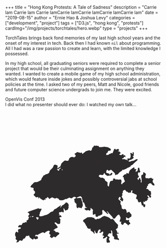 +++
title = "Hong Kong Protests: A Tale of Sadness"
description = "Carrie lam Carrie lam Carrie lamCarrie lamCarrie lamCarrie lamCarrie lam"
date = "2019-08-15"
author = "Ernie Hao & Joshua Levy"
categories = ["development", "project"]
tags = ["D3.js", "hong kong", "protests"]
cardImg="/img/projects/torchtales/hero.webp"
type = "projects"
+++

TorchTales brings back fond memories of my last high school years and the onset of my interest in tech. Back then I had known ```nil``` about programming. All I had was a raw passion to create and learn, with the limited knowledge I possessed.

In my high school, all graduating seniors were required to complete a senior project that would be their culminating assignment on anything they wanted. I wanted to create a mobile game of my high school administration, which would feature inside jokes and possibly controversial jabs at school policies at the time. I asked two of my peers, Matt and Nicole, good friends and future computer science undergrads to join me. They were excited.

<div id='graphic'>
  <div id='sections'>
    <section class="step">
      <div class="title">OpenVis Conf 2013</div>
        I did what no presenter should ever do: I watched my own talk...
    </section>
    <section class="step">
      <!-- another section -->
    </section>
  </div>
  <div id='vis'>
  </div>
</div>
<!-- Created for MapSVG plugin: http://mapsvg.com -->
<svg width="210mm" height="297mm" viewBox="0 0 210 297" id="hk-map">
  <g>
    <path
    d="m 136.38494,181.93124 c -0.3453,-0.38786 -0.45758,-1.07822 -0.45116,-2.77413 0.007,-1.86865 0.10761,-2.36674 0.58332,-2.88999 0.48457,-0.53299 0.52412,-0.74337 0.25202,-1.34055 -0.42846,-0.94038 -1.0107,-0.89425 -1.74595,0.13832 -0.37192,0.5223 -0.85259,0.84666 -1.25466,0.84666 -0.35848,0 -0.81497,0.19663 -1.01442,0.43696 -0.54587,0.65772 -1.52238,0.4001 -1.63978,-0.43261 -0.0727,-0.51585 0.1443,-0.90421 0.82104,-1.46917 0.77719,-0.64883 0.86378,-0.83557 0.55819,-1.20379 -0.19894,-0.23971 -0.56841,-0.43987 -0.82104,-0.44481 -0.58138,-0.0114 -1.44711,-0.65775 -1.44711,-1.08047 0,-0.17691 0.25642,-0.32166 0.56982,-0.32166 0.46767,0 0.53791,-0.12715 0.39182,-0.70923 -0.10053,-0.40052 -0.0306,-0.88684 0.16069,-1.11732 0.41487,-0.49988 0.13166,-2.01617 -0.4158,-2.22625 -0.21333,-0.0819 -0.80882,0.15828 -1.32331,0.53366 -1.99532,1.4558 -3.08436,1.51256 -3.28381,0.17115 -0.0723,-0.48647 0.0886,-0.64506 0.79863,-0.78707 0.73487,-0.14697 0.86148,-0.28115 0.72944,-0.77306 -0.0879,-0.32737 -0.16151,-0.88097 -0.16363,-1.23022 -0.003,-0.53346 -0.15754,-0.635 -0.96503,-0.635 -0.83163,0 -1.07888,0.1777 -1.83445,1.31839 -0.48029,0.72511 -0.87326,1.62246 -0.87326,1.99411 0,0.94754 -0.49612,1.76776 -1.06826,1.7661 -0.9193,-0.003 -1.99042,-1.20866 -2.23515,-2.5166 -0.12844,-0.68641 -0.37285,-1.29445 -0.54313,-1.35122 -0.43549,-0.14516 -0.68966,2.10402 -0.32757,2.89873 0.32404,0.71117 0.13823,1.53494 -0.34621,1.53494 -0.16759,0 -0.46266,-0.37567 -0.65572,-0.83483 -0.33323,-0.79251 -2.01437,-2.22906 -3.07735,-2.62961 -0.27075,-0.10202 -0.74269,-0.59727 -1.04875,-1.10056 -0.4914,-0.80805 -0.50809,-0.96853 -0.14273,-1.37225 0.66837,-0.73854 0.50907,-0.83609 -1.36532,-0.83609 -1.64193,0 -1.84862,-0.0717 -2.68111,-0.93065 -0.49612,-0.51187 -0.90203,-1.19482 -0.90203,-1.51767 0,-0.32285 -0.19784,-0.7512 -0.43964,-0.95188 -0.2418,-0.20067 -0.62743,-0.75597 -0.85696,-1.234 -1.18052,-2.45861 -1.7596,-3.33651 -2.72507,-4.13126 -0.82984,-0.68311 -1.05833,-1.07056 -1.05833,-1.79468 0,-1.02391 0.48145,-1.572 1.97556,-2.249 0.54327,-0.24617 1.62277,-0.91727 2.39888,-1.49133 1.40155,-1.03667 1.43207,-1.04429 4.50252,-1.12443 2.33986,-0.0611 3.1975,0.0151 3.52778,0.31349 0.24,0.2168 0.94437,0.4353 1.56526,0.48557 0.96061,0.0778 1.13388,0.19067 1.16239,0.7574 0.0392,0.77963 0.41259,1.05695 1.76438,1.31055 0.82364,0.15451 1.06898,0.0777 1.47619,-0.46214 0.44794,-0.59385 0.54924,-0.61488 1.22341,-0.25408 0.5647,0.30221 0.81219,0.31622 1.068,0.0604 0.18313,-0.18313 0.53771,-0.33296 0.78795,-0.33296 0.6994,0 2.61889,-1.00452 3.24554,-1.69847 0.98977,-1.09605 4.39351,-2.33679 4.76437,-1.73672 0.0907,0.14672 0.64252,0.35525 1.22632,0.46341 1.76489,0.32698 5.03709,2.02843 5.8166,3.02445 0.6983,0.89226 0.74688,0.90785 1.72585,0.55385 0.9583,-0.34652 1.0625,-0.32056 2.14065,0.53335 0.62332,0.49368 1.30203,1.29642 1.50823,1.78386 0.20621,0.48745 1.39103,1.90227 2.63294,3.14404 l 2.25802,2.25778 -0.17763,2.07509 c -0.18643,2.17774 -0.14508,2.10994 -2.15153,3.52823 l -0.74033,0.52332 0.58599,0.62376 c 0.32229,0.34307 0.58599,0.82227 0.58599,1.0649 0,0.24263 0.18904,0.59803 0.42009,0.78979 0.24292,0.2016 0.3917,0.72202 0.35278,1.234 -0.0641,0.84322 -0.0167,0.88674 0.99661,0.91447 1.99617,0.0546 1.73574,0.84862 -0.36997,1.12795 -0.76973,0.10211 -1.39951,0.30144 -1.39951,0.44295 0,0.14151 0.27762,0.63279 0.61694,1.09174 0.42139,0.56996 0.65602,1.3748 0.74024,2.53926 0.11114,1.53648 0.2035,1.74628 0.93529,2.12471 0.65403,0.33821 0.81197,0.60738 0.81197,1.38376 0,1.12966 -0.50052,1.57016 -1.00312,0.88281 -0.26821,-0.3668 -0.88295,-0.50656 -2.55823,-0.5816 -1.84242,-0.0825 -2.28566,-0.19816 -2.6944,-0.70293 -0.33382,-0.41226 -0.41924,-0.79333 -0.26889,-1.19974 0.33672,-0.91026 0.0295,-1.93243 -0.65962,-2.19442 -0.79612,-0.30268 -1.63725,-1.58365 -1.44774,-2.2048 0.0807,-0.26456 0.0197,-1.24302 -0.13547,-2.17436 -0.15522,-0.93133 -0.28088,-1.96197 -0.27924,-2.2903 0.004,-0.77462 -0.95398,-1.64122 -1.55789,-1.40948 -0.36089,0.13849 -0.3928,0.26644 -0.14187,0.5688 0.17807,0.21456 0.40025,1.03587 0.49373,1.82515 0.14311,1.20838 0.0911,1.46529 -0.32937,1.62664 -0.27463,0.10538 -0.74869,0.0359 -1.05346,-0.15446 -0.44935,-0.28063 -0.73582,-0.25986 -1.51484,0.10981 -0.52838,0.25073 -0.9607,0.58206 -0.9607,0.73629 0,0.15422 -0.2711,0.6471 -0.60245,1.09528 -0.7611,1.02943 -0.56731,1.52597 0.88468,2.26672 1.44756,0.73849 1.61863,1.17365 0.87301,2.22077 -0.7618,1.06985 -0.744,1.29277 0.24675,3.08996 1.01435,1.83999 0.8298,2.87371 -0.51306,2.87371 -0.4501,0 -1.18641,0.0736 -1.63625,0.16358 -0.58622,0.11724 -0.94808,0.0173 -1.27757,-0.35278 z M 15.078729,181.70569 c 0,-0.22811 0.268131,-0.89213 0.595848,-1.4756 0.556133,-0.99015 0.563501,-1.08007 0.110537,-1.34914 -1.854467,-1.10159 -2.196119,-1.86865 -1.506479,-3.38224 0.279387,-0.61319 0.242525,-0.81663 -0.245296,-1.35384 -0.618961,-0.68162 -1.132636,-4.00154 -0.663956,-4.2912 0.140145,-0.0866 0.339957,-0.54516 0.444027,-1.01899 0.114959,-0.5234 0.457843,-0.9839 0.873686,-1.17337 0.589858,-0.26875 0.794727,-0.20623 1.482166,0.45238 0.670472,0.64236 0.85043,0.70071 1.128312,0.36588 0.250806,-0.3022 0.252855,-0.76093 0.0085,-1.90038 -0.317412,-1.48004 -0.310256,-1.51151 0.489161,-2.1512 0.446207,-0.35705 1.105384,-0.64982 1.464838,-0.65059 1.67061,-0.004 2.320585,-1.30481 1.063275,-2.12863 -0.572367,-0.37503 -0.776775,-0.38775 -1.270976,-0.0791 -0.437292,0.2731 -0.715819,0.28823 -1.081828,0.0588 -0.861846,-0.54026 -0.736831,-1.37261 0.349406,-2.32633 1.019075,-0.89476 1.912216,-1.10101 2.675993,-0.61795 0.558837,0.35345 1.032339,-0.0799 1.849791,-1.69311 0.639127,-1.26126 0.72952,-1.32442 2.133357,-1.49069 0.806273,-0.0955 1.680783,-0.36804 1.943357,-0.60566 0.603733,-0.54637 0.831248,-0.5422 1.459981,0.0268 0.483224,0.43731 0.498989,0.39104 0.335917,-0.98585 -0.170404,-1.4388 -0.167109,-1.44636 0.807668,-1.85365 1.268621,-0.53007 1.591662,-0.94669 1.754975,-2.2634 0.07372,-0.59437 0.268374,-1.21502 0.432562,-1.3792 0.505168,-0.50517 0.332732,-1.01297 -0.407031,-1.19864 -0.938482,-0.23554 -0.891431,-0.54729 0.277954,-1.84166 0.898762,-0.99482 0.954805,-1.15584 0.650392,-1.86865 -0.51551,-1.20712 -0.801805,-1.48559 -1.527346,-1.48559 -0.369049,0 -0.670999,-0.10731 -0.670999,-0.23848 0,-0.40044 1.004623,-1.17547 1.866112,-1.43963 0.44825,-0.13746 2.465999,-0.84167 4.483888,-1.56492 8.485229,-3.04127 8.346584,-3.00749 9.194752,-2.23991 0.397753,0.35996 0.689969,0.3886 1.547961,0.15169 0.581708,-0.16062 1.164819,-0.2258 1.295801,-0.14484 0.511533,0.31614 0.18919,1.50069 -0.899626,3.30597 -0.833758,1.38239 -1.120247,2.14676 -1.072171,2.86062 0.04155,0.61693 -0.120599,1.17991 -0.442171,1.53525 -0.436223,0.48202 -0.461609,0.70098 -0.180148,1.55381 0.266592,0.80779 0.46892,0.99279 1.086058,0.99305 0.417139,1.7e-4 0.948933,0.0122 1.181767,0.0268 0.632683,0.0396 3.649113,-0.76413 4.036898,-1.07567 0.185651,-0.14914 1.024492,-0.416 1.864092,-0.593 2.292141,-0.48324 3.727723,-1.21729 5.474682,-2.79935 0.990752,-0.89723 2.029799,-1.55196 2.791765,-1.75917 0.66752,-0.18152 1.356904,-0.3691 1.531964,-0.41683 0.175062,-0.0477 0.717505,-0.70288 1.20543,-1.45588 0.703428,-1.08557 1.166538,-1.46831 2.236375,-1.84829 0.74208,-0.26356 1.903521,-0.99091 2.580975,-1.61634 0.677455,-0.62542 1.381422,-1.13713 1.564369,-1.13713 0.182948,0 0.5625,-0.254 0.84345,-0.56444 0.280949,-0.31045 0.745131,-0.56445 1.031519,-0.56445 0.329788,0 0.520703,-0.2037 0.520703,-0.55559 0,-0.3779 0.135385,-0.50363 0.423333,-0.39314 0.546625,0.20977 0.546625,1.34174 0,1.7954 -0.470594,0.39056 -0.572279,1.12889 -0.155473,1.12889 0.147323,0 0.618431,-0.47625 1.046909,-1.05834 0.911389,-1.23811 2.077139,-2.30376 2.535939,-2.31818 0.177614,-0.006 0.73761,-0.39752 1.244442,-0.87097 0.506829,-0.47345 1.15526,-0.98592 1.440956,-1.13882 0.285696,-0.15291 0.51945,-0.52754 0.51945,-0.83252 0,-0.44135 0.193816,-0.55452 0.949717,-0.55452 1.257086,0 2.36224,0.90781 3.045412,2.50159 0.457525,1.06735 0.492938,1.39689 0.207445,1.93033 -0.256069,0.47847 -0.264911,0.81742 -0.03451,1.3231 0.23872,0.52393 0.219058,0.79954 -0.08574,1.20185 -0.217517,0.28711 -0.399525,0.88267 -0.404464,1.32345 -0.01022,0.91197 -0.958742,1.8559 -1.879419,1.8703 -0.330242,0.005 -0.758543,0.19988 -0.951778,0.43272 -0.193234,0.23283 -0.511677,0.42333 -0.707652,0.42333 -0.394456,0 -1.326493,-1.25144 -1.556543,-2.08996 -0.166015,-0.6051 -1.000453,-1.23057 -1.275187,-0.95584 -0.09888,0.0989 -0.02974,0.85639 0.153641,1.68335 0.428216,1.93099 0.285237,3.33556 -0.379992,3.73288 -0.424646,0.25362 -0.59942,0.19406 -0.951645,-0.32432 -0.509885,-0.7504 -0.982605,-0.79654 -1.913303,-0.18672 -0.454872,0.29804 -0.966078,0.38636 -1.525372,0.26352 -0.745196,-0.16368 -0.895728,-0.0793 -1.318807,0.73879 -0.462599,0.89457 -0.458702,0.93611 0.124189,1.32314 0.75484,0.50119 0.769335,1.06785 0.03734,1.45961 -1.352719,0.72395 -0.201597,1.06441 1.44441,0.4272 0.323278,-0.12515 0.632353,0.12105 1.058334,0.84303 0.921461,1.56176 0.815715,1.93724 -0.496028,1.76129 -0.926494,-0.12426 -1.140652,-0.053 -1.372899,0.45673 -0.327177,0.71812 -0.01301,1.72691 0.612567,1.96697 0.519257,0.19925 0.602781,1.62849 0.145144,2.48359 -0.218076,0.40748 -0.211608,0.67262 0.02331,0.95568 0.194638,0.23453 0.239124,0.65205 0.110846,1.0403 -0.117853,0.3567 -0.234453,0.8753 -0.259114,1.15245 -0.07638,0.8585 -0.674593,1.18942 -2.150102,1.18942 -1.066125,0 -1.516828,-0.13276 -1.809504,-0.53302 -0.214365,-0.29316 -0.633152,-0.67416 -0.930636,-0.84666 -0.297485,-0.17251 -0.801537,-0.47215 -1.120118,-0.66587 -0.478344,-0.29087 -0.656389,-0.27506 -1.022169,0.0907 -0.624121,0.62411 -0.58707,0.72606 0.770475,2.12 1.244242,1.2776 3.019927,3.75394 3.019927,4.21153 0,0.3411 -2.323894,1.69108 -2.911065,1.69108 -0.254424,0 -0.671602,0.31899 -0.927058,0.70887 -0.255459,0.38988 -0.766386,0.78465 -1.135397,0.87726 -0.825286,0.20714 -0.891647,0.95387 -0.08477,0.95387 0.587253,0 1.821431,1.09023 2.4072,2.12643 0.282505,0.49974 0.382377,0.51481 1.048713,0.15819 0.630699,-0.33754 0.804375,-0.33737 1.209285,10e-4 0.260051,0.21743 0.93113,0.52971 1.491288,0.69396 0.877598,0.25734 1.010654,0.40714 0.961954,1.08306 -0.07166,0.99467 -0.548727,1.56815 -1.707371,2.05247 -0.504472,0.21087 -0.917222,0.57492 -0.917222,0.809 0,0.23408 -0.315719,0.56945 -0.701599,0.74527 -0.385877,0.17582 -0.896806,0.61759 -1.135394,0.98173 -0.533138,0.81366 -1.265022,0.848 -1.914223,0.0898 -0.422179,-0.49307 -0.572319,-0.52237 -1.084891,-0.21167 -0.327194,0.19833 -0.838296,0.50174 -1.13578,0.67424 -0.297485,0.17251 -0.726593,0.55351 -0.953573,0.84667 -0.402186,0.51945 -0.425794,0.51763 -0.927103,-0.0717 -0.282925,-0.33259 -0.745478,-0.65009 -1.027895,-0.70556 -0.956731,-0.1879 -1.161006,-0.94834 -0.559235,-2.08182 l 0.549693,-1.03539 -1.071135,-0.93168 c -0.92195,-0.80192 -1.04442,-1.0439 -0.879317,-1.73738 0.1055,-0.44313 0.380664,-1.02321 0.611474,-1.28907 0.48775,-0.56181 0.283684,-1.35106 -0.349326,-1.35106 -0.239813,0 -0.66524,-0.14315 -0.945397,-0.31811 -0.410359,-0.25628 -0.737678,-0.17399 -1.683896,0.42333 -0.645987,0.40779 -1.364615,0.74144 -1.596957,0.74144 -0.232339,0 -0.617643,0.29793 -0.856231,0.66206 -0.238588,0.36413 -0.752089,0.80708 -1.141109,0.98433 -0.598955,0.2729 -0.780898,0.23633 -1.187653,-0.23872 -0.264186,-0.30851 -0.683492,-0.56096 -0.931788,-0.56096 -0.763561,0 -3.195583,0.90611 -3.90617,1.45533 -0.370183,0.28613 -0.905465,0.52023 -1.189513,0.52023 -0.284051,0 -0.649998,0.24952 -0.813212,0.55449 -0.390441,0.72955 -2.430154,1.3669 -2.893052,0.904 -0.52992,-0.52992 -1.057207,-0.3826 -1.345607,0.37595 -0.147538,0.38806 -0.398397,0.70556 -0.55746,0.70556 -0.450663,0 -0.339688,0.7669 0.137471,0.95001 0.234673,0.0901 0.72828,0.0263 1.096904,-0.14165 1.112653,-0.50695 2.279498,0.22614 2.314237,1.45398 0.0153,0.54077 0.0788,1.17371 0.141111,1.40655 0.07914,0.2957 -0.141961,0.44901 -0.733374,0.5085 -0.465667,0.0468 -1.271843,0.28094 -1.791505,0.52023 -0.911566,0.41975 -0.971736,0.4093 -1.708775,-0.29683 -0.972612,-0.93182 -1.189807,-0.91759 -1.778261,0.11655 -0.264419,0.46468 -0.594558,0.84488 -0.733642,0.84488 -0.317207,0 -2.180095,-1.27248 -3.564419,-2.43474 -0.808706,-0.67898 -1.087128,-1.15088 -1.207203,-2.04611 -0.168687,-1.25765 -0.458048,-1.40509 -1.426446,-0.72679 -0.425123,0.29776 -0.92891,0.37952 -1.582755,0.25686 -0.857987,-0.16096 -1.044382,-0.0735 -1.767509,0.82937 -0.444606,0.55512 -0.87589,1.36028 -0.958408,1.78925 -0.123473,0.64187 -0.28052,0.76639 -0.887118,0.70342 -0.76308,-0.0792 -1.942984,1.01965 -2.568169,2.39178 -0.38445,0.84378 -1.248984,1.09432 -1.861943,0.5396 -0.386003,-0.34932 -0.691281,-0.3839 -1.461442,-0.16553 -1.35037,0.38288 -1.607445,0.59242 -1.721176,1.40289 -0.08283,0.59024 -0.25814,0.71017 -1.072674,0.73378 -0.535517,0.0155 -1.02235,0.17427 -1.081852,0.35278 -0.157502,0.4725 -0.907815,0.39795 -0.907815,-0.0902 z m 29.105307,-31.12358 c 0.168597,-0.42686 0.419874,-0.99664 0.558394,-1.26617 0.355716,-0.69216 0.322405,-0.77994 -0.295933,-0.77994 -0.301283,0 -0.626279,-0.127 -0.722212,-0.28223 -0.09593,-0.15522 -0.611429,-0.28222 -1.145546,-0.28222 -0.854447,0 -0.971121,0.087 -0.971121,0.72439 0,0.83412 1.286849,2.66228 1.873993,2.66228 0.217737,0 0.533829,-0.34925 0.702425,-0.77611 z m -9.908535,-3.04071 c 0.196347,-0.23659 0.286275,-0.50088 0.199839,-0.58731 -0.251817,-0.25182 -1.367194,0.45383 -1.184526,0.7494 0.23867,0.38617 0.575711,0.33069 0.984687,-0.16209 z m 3.216813,-0.0234 c 0.245529,-0.0942 0.446415,-0.34822 0.446415,-0.56445 0,-0.4612 -1.840573,-0.55765 -2.116666,-0.11092 -0.417936,0.67624 0.597742,1.08692 1.670251,0.67536 z m 126.946646,11.12976 c -0.1908,-0.1908 -0.3469,-0.51849 -0.3469,-0.7282 0,-0.2097 -0.43992,-0.5651 -0.9776,-0.78975 -0.53768,-0.22466 -1.11285,-0.66118 -1.27815,-0.97005 -0.48561,-0.90737 -1.57948,-1.01965 -2.39524,-0.24585 -0.38582,0.36596 -0.70368,0.88044 -0.70636,1.14328 -0.003,0.26283 -0.27354,0.66606 -0.60192,0.89607 -0.9974,0.69861 -1.94364,0.0534 -2.96185,-2.01947 -0.0981,-0.19981 0.0275,-0.59081 0.27911,-0.86889 0.72963,-0.80623 0.56452,-1.14858 -0.47275,-0.98026 -1.36062,0.2208 -1.87779,-0.47182 -1.26173,-1.68977 0.42073,-0.83175 0.55716,-1.30467 0.97155,-3.3676 0.0909,-0.45246 -2.8e-4,-0.96768 -0.21795,-1.22979 -0.2059,-0.2481 -0.57729,-1.04068 -0.82531,-1.7613 -0.39266,-1.14089 -0.56402,-1.3214 -1.32598,-1.39676 -0.89513,-0.0885 -0.98504,-0.0189 -3.53638,2.7393 -0.42686,0.46146 -0.77611,0.95199 -0.77611,1.09005 0,0.13806 -0.29394,0.52716 -0.65319,0.86467 -1.06894,1.00421 -3.0157,0.70062 -3.0157,-0.4703 0,-0.43681 -1.09613,-1.76538 -3.84528,-4.6607 -0.95073,-1.00128 -2.07705,-2.27736 -2.50294,-2.83572 -0.42588,-0.55836 -1.01326,-1.0152 -1.30528,-1.0152 -0.6958,0 -0.67897,0.46537 0.0306,0.8451 0.66144,0.35399 1.51117,1.87385 1.2678,2.26763 -0.3711,0.60045 -1.01091,0.15963 -3.69177,-2.54354 -1.53682,-1.5496 -2.94971,-2.8196 -3.13975,-2.82222 -0.19004,-0.003 -0.55322,0.39687 -0.80706,0.88774 -0.38588,0.74621 -0.40729,1.07351 -0.13062,1.99693 0.57637,1.92376 -0.21741,3.88392 -1.57282,3.88392 -0.37291,0 -0.78732,0.25304 -0.96834,0.59129 -0.25894,0.48383 -0.48673,0.55935 -1.25337,0.41553 -0.82003,-0.15384 -1.02608,-0.0618 -1.65169,0.73756 -0.61045,0.78 -0.8718,0.90291 -1.79046,0.84205 -1.4665,-0.0972 -1.84635,-0.56546 -1.84635,-2.2763 0,-1.62494 -0.15413,-1.70414 -1.70192,-0.87458 -1.73773,0.93137 -1.806,0.86076 -1.97818,-2.04611 -0.085,-1.43581 -0.0391,-2.73121 0.10197,-2.87867 0.54022,-0.56447 0.20611,-1.27719 -1.18504,-2.52795 -1.72352,-1.5496 -2.72601,-1.8049 -1.90121,-0.48419 0.26156,0.41882 0.20075,0.78092 -0.3074,1.83062 -0.6978,1.44147 -0.76275,1.48377 -1.40754,0.9166 -0.61112,-0.53756 -2.18034,-0.8443 -2.41089,-0.47127 -0.40914,0.66201 -1.99993,0.31399 -3.07784,-0.67333 -0.91382,-0.83702 -1.01813,-1.05268 -0.75078,-1.55222 0.17077,-0.31908 0.54451,-0.58015 0.83054,-0.58015 0.51429,0 2.56453,-0.76204 2.56453,-0.9532 0,-0.0544 -0.47497,-0.0845 -1.05551,-0.0668 -1.01127,0.0308 -1.06554,-0.0151 -1.29509,-1.0967 -0.13177,-0.62089 -0.57807,-2.07975 -0.99178,-3.24192 -0.55309,-1.55373 -0.90128,-2.1407 -1.31545,-2.21759 -0.97049,-0.18016 -1.26883,-0.63627 -1.26883,-1.93981 0,-0.80909 -0.20223,-1.54644 -0.56315,-2.05331 -0.38764,-0.54439 -0.5127,-1.04314 -0.40126,-1.60032 0.13278,-0.66389 -0.0222,-0.99896 -0.86155,-1.86325 -1.09127,-1.12365 -1.66504,-1.27687 -2.556243,-0.6826 -0.306177,0.20416 -1.067124,0.51798 -1.690993,0.69737 -1.521367,0.43746 -2.346424,1.05563 -1.94853,1.45992 0.21989,0.22343 0.860933,0.21319 2.320352,-0.0371 1.773214,-0.30408 2.136664,-0.28851 3.012284,0.12904 0.91957,0.43852 0.99576,0.5711 0.99576,1.73276 0,0.69185 0.127,1.3364 0.28222,1.43233 0.15522,0.0959 0.28222,0.39553 0.28222,0.66577 0,0.27024 0.15552,0.64687 0.34561,0.83695 0.19008,0.19009 0.36364,0.81874 0.38568,1.397 0.022,0.57827 0.18406,1.58847 0.36004,2.24491 0.26412,0.98522 0.23843,1.40387 -0.14724,2.39889 -0.25696,0.66295 -0.638,1.40587 -0.84676,1.65093 -0.20875,0.24505 -0.37955,0.58681 -0.37955,0.75945 0,0.58326 -0.59674,0.6877 -1.13678,0.19896 -0.33093,-0.29948 -0.81045,-0.43346 -1.25043,-0.34935 -0.410192,0.0784 -0.849115,-0.0268 -1.032221,-0.24743 -0.460736,-0.55515 -1.007417,-0.47134 -1.177899,0.18059 -0.205399,0.78544 -1.171539,0.71297 -1.84099,-0.1381 -0.439665,-0.55894 -0.549862,-1.131 -0.539115,-2.79869 l 0.01352,-2.09614 -1.315816,-1.31582 c -1.205442,-1.20543 -1.315825,-1.43092 -1.315825,-2.68799 0,-0.75469 -0.127,-1.45066 -0.282222,-1.54659 -0.625941,-0.38686 -0.211139,-1.02701 1.054969,-1.62812 0.735455,-0.34917 1.372173,-0.82419 1.414927,-1.05559 0.09483,-0.51325 -1.408814,-1.40852 -2.365671,-1.40852 -0.929,0 -2.273619,0.71863 -2.645788,1.41404 -0.370711,0.69268 -2.282732,0.78635 -2.820659,0.13819 -0.493827,-0.59503 -1.768546,-0.52629 -2.61701,0.14111 -0.394665,0.31044 -0.904243,0.56444 -1.132391,0.56444 -0.228152,0 -0.580975,0.20021 -0.784053,0.4449 -0.261028,0.31452 -0.634512,0.39514 -1.274426,0.27509 -0.700994,-0.13151 -1.087057,-0.0182 -1.711432,0.50215 -1.752764,1.46083 -6.902224,1.65365 -7.585058,0.28402 -0.527705,-1.05847 -1.035502,-1.50616 -1.708384,-1.50616 -0.361338,0 -0.784541,-0.22225 -0.940449,-0.49389 -0.269977,-0.47037 -0.32549,-0.47037 -1.165784,0 -0.939334,0.52581 -2.394472,0.65912 -2.65169,0.24293 -0.08531,-0.13802 -0.50555,-0.33842 -0.933879,-0.44532 -0.428328,-0.1069 -1.001028,-0.39465 -1.272667,-0.63945 -0.438511,-0.39518 -0.549266,-0.39792 -0.987777,-0.0245 -0.271639,0.23132 -0.938389,0.5928 -1.481667,0.80327 -0.543278,0.21048 -1.089338,0.5489 -1.213468,0.75204 -0.393268,0.6436 -1.023456,0.40091 -1.422643,-0.54787 -0.447449,-1.06349 -2.095545,-1.90289 -2.318732,-1.18095 -0.06884,0.22266 -0.184672,0.59534 -0.257412,0.82817 -0.08317,0.26622 -0.484691,0.42333 -1.081851,0.42333 -1.204917,0 -1.407939,0.21079 -0.900633,0.93507 0.302291,0.43158 0.325343,0.67507 0.09068,0.95782 -0.260599,0.314 -0.404961,0.2974 -0.840359,-0.0966 -0.565613,-0.51187 -0.936205,-0.35022 -0.941985,0.41089 -0.0047,0.61991 -1.731924,0.49234 -2.543598,-0.18786 -0.310445,-0.26016 -1.033983,-0.71031 -1.607863,-1.00034 -0.640486,-0.32369 -1.152491,-0.84021 -1.325874,-1.33758 -0.368585,-1.05732 -0.951515,-1.03074 -1.364053,0.0622 -0.406454,1.07681 -1.028638,0.81973 -0.856392,-0.35386 0.154499,-1.05267 -0.07523,-1.17855 -1.466912,-0.80381 -0.921103,0.24802 -1.294709,0.21972 -2.014813,-0.15266 -0.486215,-0.25144 -0.947604,-0.70027 -1.025311,-0.99742 -0.0777,-0.29714 -0.309767,-0.54026 -0.515695,-0.54026 -0.517129,0 -1.253087,-1.11838 -1.253087,-1.90422 0,-0.43142 0.234428,-0.73887 0.697673,-0.915 0.427025,-0.16235 0.765648,-0.5702 0.872898,-1.05135 0.09637,-0.43235 0.237147,-1.0136 0.31283,-1.29166 0.08898,-0.32694 -0.204708,-0.82551 -0.831241,-1.41111 -1.374003,-1.28423 -1.601374,-1.80378 -1.22536,-2.79995 0.396576,-1.05065 -0.09768,-1.47382 -2.241116,-1.9188 -2.109725,-0.43798 -2.278923,-0.76066 -1.229546,-2.34493 0.476698,-0.71968 1.269329,-1.63823 1.761404,-2.04121 0.492074,-0.40298 1.08518,-1.05282 1.318013,-1.44407 0.527626,-0.88663 2.300295,-1.58263 3.884129,-1.52503 0.661661,0.0241 1.677661,-0.16877 2.257778,-0.42853 2.858719,-1.280057 3.449709,-1.599087 4.1298,-2.229377 0.484296,-0.44883 0.73496,-0.97665 0.73496,-1.54759 0,-0.61481 0.319487,-1.21305 1.100051,-2.059864 0.605026,-0.656375 1.144776,-1.510789 1.199445,-1.898692 0.07084,-0.502638 0.302116,-0.733691 0.804948,-0.804156 0.388056,-0.05438 1.206825,-0.467129 1.819487,-0.917222 0.612662,-0.450091 1.411473,-0.818349 1.775133,-0.818349 1.571086,0 4.025381,-1.927312 4.025381,-3.161058 0,-0.895765 0.538612,-1.687458 2.361596,-3.471246 1.948668,-1.90677 2.536805,-2.726208 2.835791,-3.95103 0.305706,-1.252352 1.238211,-2.116666 2.283661,-2.116666 0.490349,0 0.986606,0.09525 1.102791,0.211666 0.116186,0.116417 0.677102,0.344221 1.246483,0.506232 1.133235,0.322452 1.251108,0.768327 0.798782,3.021546 -0.189191,0.942425 -0.150329,1.058334 0.354843,1.058334 0.312017,0 0.700518,-0.248915 0.863338,-0.553142 0.162817,-0.304227 0.897534,-0.852424 1.632706,-1.218215 0.970774,-0.483018 1.360472,-0.853073 1.423608,-1.351858 0.04781,-0.377732 0.270064,-1.086979 0.493889,-1.576104 0.223825,-0.489126 0.406956,-1.067542 0.406956,-1.285371 0,-0.481105 3.737844,-3.942849 4.602816,-4.262822 0.358631,-0.132666 1.11681,-0.08898 1.806344,0.104075 1.288672,0.360806 2.965859,0.175118 3.403461,-0.37681 0.15058,-0.18992 0.362408,-0.836542 0.470725,-1.436937 0.427798,-2.371197 3.870158,-4.005104 6.056299,-2.874606 0.730132,0.377565 0.866541,0.355787 1.817026,-0.290084 1.483885,-1.008326 1.6168,-1.898259 0.461532,-3.090194 -0.779385,-0.804122 -0.869196,-1.024975 -0.565579,-1.390814 0.198515,-0.239193 0.531464,-0.434897 0.739891,-0.434897 0.208427,0 0.81289,-0.381 1.343256,-0.846667 1.076794,-0.945438 1.999644,-1.068542 2.961237,-0.395015 0.362009,0.25356 0.911056,0.38203 1.251833,0.292914 0.346202,-0.09053 0.806306,0.02162 1.070846,0.261025 0.41081,0.371786 0.50466,0.370564 0.82107,-0.01069 0.48175,-0.580472 1.41702,-0.55327 1.41702,0.04121 0,0.67645 0.8258,1.494181 1.31814,1.305255 0.23014,-0.08831 0.53256,-0.460748 0.67205,-0.827634 0.13949,-0.366886 0.47901,-0.667059 0.75449,-0.667052 0.27548,7e-6 0.88187,-0.448107 1.34754,-0.995808 0.46567,-0.547701 1.10067,-1.048226 1.41111,-1.112278 0.31044,-0.06405 0.94544,-0.240698 1.41111,-0.392548 2.24456,-0.731929 3.37652,-0.857538 4.01174,-0.445165 0.89493,0.580979 1.46896,0.502052 1.7514,-0.240812 0.13521,-0.35563 0.4318,-0.800936 0.65909,-0.98957 0.23696,-0.196662 0.35844,-0.629703 0.28477,-1.01511 -0.16988,-0.888643 0.35951,-1.828764 1.21238,-2.153024 0.39094,-0.148636 0.6884,-0.489737 0.6884,-0.789416 0,-1.070251 1.48455,-1.839952 2.18937,-1.135131 0.24746,0.247459 0.4368,0.235337 0.78058,-0.04998 0.36604,-0.303786 0.63736,-0.310332 1.40203,-0.03383 0.52148,0.188571 1.26969,0.262155 1.66269,0.163519 0.61396,-0.154094 0.76783,-0.04874 1.09312,0.748461 0.3722,0.912144 0.41169,0.928985 2.34039,0.998052 1.079,0.03864 2.69665,-0.117129 3.59477,-0.34615 0.89813,-0.229022 1.76478,-0.334938 1.92588,-0.23537 0.16111,0.09957 0.63278,0.218944 1.04815,0.265277 2.94153,0.328114 3.94857,0.577289 4.73299,1.171099 0.48032,0.363603 0.99793,0.661097 1.15025,0.661097 0.15232,0 0.57614,0.318477 0.94182,0.707727 0.64959,0.69146 0.65393,0.730671 0.1889,1.705858 -0.4466,0.936512 -0.53785,0.986524 -1.47813,0.810126 -0.8154,-0.152969 -1.1307,-0.06724 -1.69193,0.460004 -0.37937,0.356405 -0.68977,0.923688 -0.68977,1.260628 0,0.707522 -0.81598,1.546769 -1.50389,1.546769 -0.29985,0 -0.47307,0.23132 -0.47552,0.635 -0.002,0.34925 -0.079,0.915098 -0.17075,1.25744 -0.15952,0.59497 -0.0916,0.620356 1.53803,0.575186 1.47879,-0.04099 1.74394,-0.132901 1.99914,-0.692996 0.21354,-0.468669 0.53174,-0.645742 1.16041,-0.645742 0.56674,0 1.09758,-0.249667 1.53549,-0.722178 0.59221,-0.639005 0.73836,-0.679634 1.26902,-0.352778 0.53204,0.327703 0.66134,0.289759 1.14554,-0.336155 0.30019,-0.388055 0.62647,-1.119708 0.72505,-1.625895 0.0986,-0.506186 0.28839,-0.987799 0.4218,-1.070249 0.13341,-0.08245 0.37967,-0.659104 0.54725,-1.281453 0.19866,-0.737741 0.52054,-1.211785 0.9249,-1.362111 0.74892,-0.278423 1.32575,-0.09814 1.32575,0.414358 0,0.568096 0.47325,0.745706 1.11741,0.419355 0.31676,-0.16048 0.8282,-0.418783 1.13654,-0.574005 0.84558,-0.425678 1.25586,-0.346827 1.93019,0.370967 0.76827,0.817786 0.76589,0.862233 -0.0919,1.720043 -0.88416,0.884157 -0.95104,1.446899 -0.11906,1.001632 0.70914,-0.379519 1.38906,-0.167445 1.38906,0.433264 0,0.241547 0.3175,0.559889 0.70556,0.707428 0.92588,0.352018 0.93998,1.33595 0.0242,1.684151 -0.68337,0.259817 -1.23041,1.296443 -0.87243,1.653228 0.10507,0.104719 0.59291,0.20981 1.0841,0.233536 0.49119,0.02373 1.147,0.08723 1.45737,0.141111 0.41337,0.07177 0.58941,-0.07906 0.65815,-0.563889 0.0746,-0.525977 0.21946,-0.628167 0.70569,-0.497742 0.33652,0.09027 0.90769,0.165854 1.26928,0.167973 0.58317,0.0034 0.63642,0.09948 0.47146,0.850521 -0.20344,0.926299 0.005,1.038789 0.80355,0.433741 0.74552,-0.564837 1.3957,-0.236759 1.18607,0.598485 -0.11528,0.459312 -0.0322,0.72601 0.26123,0.83861 0.52422,0.201167 0.5742,0.951386 0.0634,0.951386 -0.20179,0 -0.51629,-0.149399 -0.69889,-0.331998 -0.4021,-0.402104 -1.39638,0.382345 -1.79026,1.412443 -0.20868,0.545778 -0.3883,0.627012 -1.06012,0.479455 -0.75527,-0.165886 -0.79931,-0.127685 -0.66469,0.576554 0.13983,0.731485 0.18875,0.748971 1.62361,0.580333 1.12837,-0.132619 1.56251,-0.07377 1.82956,0.248001 0.20029,0.241335 0.81742,0.421879 1.44206,0.421879 0.7863,0 1.19061,0.157995 1.44444,0.564444 0.19388,0.310445 0.43414,0.564445 0.53393,0.564445 0.4024,0 0.44108,-1.129482 0.0574,-1.677217 -0.44627,-0.637143 -0.43503,-0.646986 1.13402,-0.992475 0.44171,-0.09726 0.96836,-0.03969 1.17033,0.127933 0.27912,0.231647 0.57308,0.05503 1.22522,-0.736129 0.72608,-0.880859 0.84493,-1.240441 0.77302,-2.338728 -0.0467,-0.713806 0.0263,-1.439729 0.16238,-1.613162 0.15199,-0.193757 0.0828,-0.451903 -0.17946,-0.669557 -0.62317,-0.517188 -0.54303,-1.896387 0.13116,-2.257204 0.43951,-0.235219 0.6717,-0.184898 1.09361,0.237015 0.2946,0.294599 0.59088,0.701358 0.6584,0.903909 0.0703,0.210791 0.32015,0.292526 0.58437,0.191137 0.35369,-0.135725 0.42377,-0.410349 0.29973,-1.174663 -0.12805,-0.789083 -0.0573,-1.037638 0.33839,-1.189492 0.84155,-0.322932 1.21674,0.575028 1.13109,2.707099 -0.0848,2.111274 -0.2847,2.671103 -0.87307,2.445322 -0.72239,-0.277207 -0.72011,0.387148 0.004,1.057883 0.3968,0.367735 0.72145,0.86314 0.72145,1.1009 0,0.493395 -1.81602,2.184095 -2.34599,2.184095 -0.19293,0 -0.57128,0.257521 -0.84078,0.572268 -0.38502,0.449668 -0.60587,0.51025 -1.0309,0.282782 -0.41341,-0.22125 -0.65677,-0.173623 -1.03244,0.20205 -0.27035,0.270345 -0.74539,0.619343 -1.05565,0.775552 -0.8251,0.415416 -0.85336,0.838762 -0.0835,1.250773 0.67674,0.36218 1.91221,0.149089 3.35156,-0.578069 0.26954,-0.136168 0.87021,-0.247578 1.33485,-0.247578 1.00125,0 3.02492,-0.74185 3.81954,-1.400193 0.99902,-0.82769 2.09337,-1.172135 2.69724,-0.848953 0.88321,0.472682 0.64991,1.002934 -1.07446,2.442086 -0.89253,0.744896 -2.59583,2.339715 -3.78511,3.544042 -1.60359,1.623871 -2.35337,2.189685 -2.90164,2.189685 -0.45781,0 -0.79741,0.18805 -0.89192,0.493889 -0.29322,0.948916 -0.59971,1.341338 -1.12868,1.445156 -0.29313,0.05753 -0.83639,0.343278 -1.20726,0.635 -0.37086,0.291719 -0.95253,0.5304 -1.29259,0.5304 -0.34007,0 -0.89885,0.298628 -1.24174,0.663614 -0.34289,0.36499 -1.15878,0.836781 -1.81308,1.048425 -0.65431,0.211644 -1.59937,0.622272 -2.10014,0.912509 -0.62863,0.364346 -1.17144,0.470388 -1.75346,0.342556 -0.74141,-0.162842 -0.86521,-0.09653 -1.02758,0.550393 -0.10185,0.405818 -0.54583,0.922338 -0.99042,1.152242 -1.61253,0.833874 -2.8581,1.821051 -3.61881,2.868081 -1.00499,1.383267 -1.61654,1.874887 -2.10102,1.688973 -0.21454,-0.08233 -0.79073,0.09397 -1.28042,0.391761 -1.24379,0.756393 -1.44114,0.688126 -1.44114,-0.498523 0,-0.92432 -0.27461,-1.324474 -2.46944,-3.598333 -1.35819,-1.407101 -2.70412,-2.600577 -2.99095,-2.65217 -0.28683,-0.05159 -0.79483,0.156947 -1.12889,0.463421 -0.6805,0.624303 -2.1414,1.010479 -2.60352,0.688218 -0.16655,-0.116143 -0.38481,-0.433417 -0.48504,-0.705056 -0.46578,-1.262433 -1.83929,-0.04361 -2.21482,1.965385 -0.29614,1.584277 -0.0543,1.878908 1.78335,2.172764 1.96865,0.314799 3.5087,1.548765 2.41876,1.938028 -0.19403,0.0693 -0.25879,0.226786 -0.14391,0.349976 0.2083,0.223378 1.03027,-0.58612 1.99153,-1.961298 0.57494,-0.822517 1.80938,-0.986423 2.08183,-0.276426 0.0948,0.246945 -0.0326,0.878742 -0.28312,1.404 -0.52246,1.095609 -1.83135,1.760651 -3.6546,1.856892 -0.65515,0.03458 -1.41026,0.195078 -1.67802,0.356656 -0.34891,0.210546 -0.58479,0.195834 -0.83256,-0.05193 -0.19014,-0.190142 -0.56984,-0.345711 -0.84378,-0.345711 -0.27394,0 -0.62926,-0.24513 -0.7896,-0.544734 -0.16034,-0.299604 -0.57756,-0.585354 -0.92715,-0.635 -0.44,-0.06248 -0.66133,-0.310727 -0.71915,-0.806594 -0.0877,-0.751897 -1.01724,-1.538241 -1.48017,-1.252133 -0.14891,0.09203 -0.27075,0.4792 -0.27075,0.860377 0,0.845741 -1.54199,1.913783 -2.39888,1.661558 -0.31045,-0.09138 -1.1059,-0.238252 -1.76767,-0.326384 -1.05571,-0.140592 -1.29109,-0.06544 -1.91982,0.612973 -0.39412,0.425266 -0.67658,0.980965 -0.62768,1.234883 0.0489,0.253918 0.69607,0.85896 1.43817,1.344538 1.15013,0.752578 1.53662,0.861748 2.61888,0.739758 1.02149,-0.11513 1.39142,-0.029 1.89277,0.44058 0.34272,0.32103 0.97237,0.71601 1.39923,0.87773 0.57127,0.21643 0.77612,0.487 0.77612,1.02513 0,0.91548 0.47036,1.82287 0.9449,1.82287 0.19833,0 0.72563,0.381 1.17176,0.84667 0.44614,0.465667 0.99092,0.846667 1.21063,0.846667 0.31876,0 0.37938,0.44322 0.29998,2.19343 -0.0875,1.92938 -0.0236,2.28998 0.53075,2.99536 0.72998,0.9288 1.48642,0.82432 1.48642,-0.20531 0,-0.8909 0.95522,-4.69608 1.37644,-5.48314 0.41461,-0.774707 1.1806,-1.191877 2.20334,-1.199947 0.43707,-0.003 1.10617,-0.24567 1.48689,-0.53827 0.6129,-0.47103 0.6542,-0.61547 0.36035,-1.26039 -0.30148,-0.66168 -0.26148,-0.7647 0.43666,-1.1247 0.66531,-0.34307 0.91182,-0.33901 1.83525,0.0302 0.82446,0.32963 1.02957,0.54351 0.90318,0.94174 -0.14549,0.45839 -0.0643,0.4868 0.73551,0.25741 0.49447,-0.14182 0.9669,-0.32571 1.04985,-0.40866 0.0829,-0.0829 0.44609,0.0427 0.807,0.27915 0.54697,0.35839 0.96773,0.38018 2.52797,0.13093 1.59617,-0.25498 1.94447,-0.23323 2.3655,0.1478 0.70873,0.6414 0.89963,3.104157 0.31904,4.115787 -0.4307,0.75044 -0.42015,0.82042 0.22767,1.50998 0.87189,0.92809 1.03741,0.91002 1.24663,-0.13608 0.12479,-0.62394 0.42419,-0.96531 1.09361,-1.24689 0.50698,-0.21324 1.27276,-0.75613 1.70174,-1.20641 0.77733,-0.815927 0.7783,-0.821967 0.28695,-1.787007 -0.79024,-1.55205 -1.19921,-2.8741 -1.20377,-3.89128 -0.003,-0.675063 -0.11303,-0.905678 -0.38262,-0.802223 -0.20811,0.07986 -0.55736,0.03356 -0.77611,-0.102882 -0.32599,-0.203324 -0.33293,-0.338627 -0.0385,-0.75 0.1976,-0.276058 0.6229,-0.914673 0.9451,-1.419146 0.3222,-0.504472 0.72203,-0.917222 0.8885,-0.917222 0.16647,0 0.54203,-0.216614 0.83458,-0.481361 0.43423,-0.392975 0.63194,-0.418886 1.07672,-0.141111 0.7812,0.487863 0.83471,0.447418 0.83471,-0.630871 0,-1.150973 0.41694,-1.505806 1.07612,-0.91582 0.26186,0.234372 0.92061,0.469062 1.46388,0.521535 0.98543,0.09518 0.98785,0.09254 1.01824,-1.108066 0.0172,-0.681807 0.23134,-1.425445 0.49389,-1.715559 0.25489,-0.281643 0.46343,-0.68563 0.46343,-0.897748 0,-0.496274 1.4052,-1.968777 1.87879,-1.968777 0.19915,0 0.64377,-0.381 0.98806,-0.846667 0.37671,-0.509532 0.88182,-0.846667 1.26851,-0.846667 0.35372,0 0.77835,-0.253732 0.94464,-0.564444 0.16614,-0.310445 0.42135,-0.564445 0.56712,-0.564445 0.38805,0 1.04502,1.470677 0.91441,2.046964 -0.14384,0.634642 0.65213,0.947381 1.21734,0.478299 0.35644,-0.29582 0.51618,-0.277831 0.89476,0.10075 0.41771,0.417712 0.41973,0.507927 0.0216,0.963535 -0.52805,0.604266 -0.94365,2.619342 -0.54021,2.619342 0.15309,0 0.35684,-0.127 0.45277,-0.282223 0.0959,-0.155222 0.48443,-0.282222 0.86333,-0.282222 0.39699,0 0.6889,-0.164736 0.6889,-0.388778 0,-0.213826 0.20151,-0.556014 0.4478,-0.760419 0.30881,-0.256289 0.4088,-0.683119 0.32213,-1.375114 -0.15337,-1.224568 0.46397,-2.555689 1.18526,-2.555689 0.55942,0 1.14925,1.240782 1.14925,2.417606 0,0.352024 0.25084,1.225231 0.55743,1.940461 0.55698,1.299391 0.55697,1.30087 -0.0145,1.87228 -0.39573,0.395726 -0.763,0.513937 -1.19243,0.383805 -1.04882,-0.317836 -1.11361,-0.29013 -1.36216,0.582515 -0.36259,1.273023 0.007,3.4925 0.63821,3.830188 0.2897,0.155041 0.52672,0.472394 0.52672,0.705228 0,0.679506 -0.8883,1.844386 -1.61804,2.121836 -0.63277,0.24058 -0.64661,0.29307 -0.2329,0.88372 0.24191,0.34538 0.43983,0.92651 0.43983,1.29141 0,0.94824 0.88875,0.69948 1.16285,-0.32548 0.4181,-1.5634 1.9416,-2.393172 1.9416,-1.05749 0,0.26102 0.254,0.97278 0.56444,1.5817 0.63478,1.24507 0.71811,2.13233 0.24475,2.605697 -0.45476,0.45476 -0.0857,1.2043 0.59306,1.2043 0.53781,0 0.5733,-0.1737 0.5733,-2.805557 0,-1.54307 -0.11946,-2.87941 -0.26548,-2.96965 -0.14601,-0.0902 -0.23258,-1.078309 -0.19238,-2.195706 0.0622,-1.729127 0.15427,-2.055311 0.61826,-2.190668 0.29984,-0.08747 0.87738,-0.326023 1.28344,-0.530123 0.66247,-0.332986 0.72433,-0.494829 0.60244,-1.576246 -0.16073,-1.426035 0.21722,-1.791792 1.29674,-1.254918 1.48736,0.739696 2.30143,1.715423 2.30143,2.758449 0,0.54082 -0.19473,1.198485 -0.43274,1.461477 -0.49397,0.545837 -0.31874,2.448162 0.30395,3.299745 0.31145,0.42594 0.49218,0.45186 1.22405,0.17561 0.68869,-0.25995 0.9235,-0.24596 1.18625,0.0706 0.37806,0.45553 1.55357,0.52858 1.81071,0.11251 0.0959,-0.15522 0.54965,-0.28222 1.00826,-0.28222 0.45861,0 1.0616,-0.14223 1.33997,-0.31608 0.41699,-0.26042 0.67725,-0.15913 1.47784,0.57517 0.70017,0.6422 1.14915,0.84732 1.60671,0.73404 0.77611,-0.19215 0.79741,0.11165 0.0955,1.36139 -0.85736,1.52644 -0.63979,3.086277 0.58724,4.210187 0.97217,0.89048 1.59543,2.42708 1.22653,3.02396 -0.59057,0.95558 -3.46747,-0.39269 -3.82665,-1.79337 -0.237,-0.9242 -2.44882,-1.15875 -3.27307,-0.34708 -0.3324,0.32731 -0.9039,0.80663 -1.27,1.06514 -0.59223,0.41817 -0.62458,0.53794 -0.29331,1.08581 0.42754,0.70711 0.25662,0.98417 -0.60714,0.98417 -0.52857,0 -0.5956,0.13591 -0.51802,1.05024 0.0701,0.82569 -0.0674,1.2067 -0.64275,1.78211 -0.84179,0.84178 -0.69232,1.38467 0.31185,1.13264 0.83756,-0.21021 2.16922,0.6546 2.69711,1.75156 0.2336,0.48543 0.67148,0.81565 1.23347,0.93021 1.3537,0.27594 1.52617,0.4885 1.54743,1.90712 0.0109,0.72814 0.12033,1.5779 0.24316,1.88834 0.27786,0.70226 0.0837,1.27 -0.43431,1.27 -0.52353,0 -0.5028,0.96876 0.0302,1.41111 0.89208,0.74036 0.28021,2.54 -0.86358,2.54 -0.5102,0 -0.77958,-0.21254 -0.98368,-0.77611 -0.58114,-1.60476 -0.90615,-1.99271 -1.78422,-2.12978 -1.36379,-0.2129 -1.45564,0.2002 -0.32321,1.45366 1.1537,1.27701 1.2023,2.04923 0.14469,2.2989 -0.78505,0.18532 -1.15618,1.12889 -0.44403,1.12889 0.24422,0 0.44403,0.1905 0.44403,0.42333 0,0.23284 -0.18757,0.42334 -0.41683,0.42334 -0.22925,0 -0.62824,0.32265 -0.88663,0.71701 -0.72984,1.11388 -1.43274,1.37983 -2.24324,0.84876 -0.70624,-0.46275 -0.9412,-0.23989 -0.35993,0.34138 0.24746,0.24745 0.23908,0.43229 -0.0346,0.762 -0.46169,0.55631 -0.82683,0.54971 -1.46348,-0.0265 -0.47251,-0.42762 -0.52343,-0.42736 -0.68875,0.003 -0.0982,0.25587 -0.0969,0.87641 0.003,1.37897 0.0998,0.50257 0.20924,1.16776 0.24319,1.47821 0.0473,0.43219 0.32624,0.59751 1.19061,0.70555 1.24379,0.15548 1.28204,0.28566 0.78779,2.68112 -0.24521,1.18844 -0.32454,1.23262 -1.5639,0.87088 -0.64981,-0.18965 -0.77611,-0.38247 -0.77611,-1.18477 0,-0.90476 -0.0504,-0.95426 -0.90283,-0.88663 -0.99225,0.0787 -0.8916,0.25034 -1.8201,-3.10337 -0.44528,-1.60837 -0.55562,-1.76389 -1.2514,-1.76389 -0.41968,0 -0.83616,0.1905 -0.92551,0.42333 -0.46382,1.20869 -2.50155,-0.63949 -2.54885,-2.31175 -0.0241,-0.8521 -0.17631,-1.13772 -0.75368,-1.41428 -1.26172,-0.60435 -1.81267,-1.40773 -1.46268,-2.13282 0.4938,-1.02302 0.91617,-2.50159 0.91617,-3.20715 0,-0.6589 -1.17733,-1.51735 -2.08099,-1.51735 -0.22864,0 -0.79303,-0.3175 -1.2542,-0.70556 -0.46118,-0.38805 -1.07418,-0.70838 -1.36221,-0.71183 -0.28804,-0.003 -0.84121,-0.2507 -1.22926,-0.54944 l -0.70556,-0.54316 0.53001,-0.98734 c 0.65321,-1.21683 0.44758,-1.98517 -0.45806,-1.71152 -0.95314,0.28799 -1.14624,0.56804 -1.18625,1.72034 -0.041,1.18071 0.0193,1.14535 -2.22603,1.30511 -1.51868,0.10806 -1.66655,0.0658 -1.89801,-0.54304 -0.15267,-0.40156 -0.48217,-0.66023 -0.841,-0.66023 -0.91022,0 -1.56283,-0.45735 -2.20452,-1.54493 -0.6241,-1.05777 -1.42268,-1.28815 -2.01041,-0.57997 -0.18948,0.2283 -0.60529,0.38705 -0.92404,0.35277 -0.67132,-0.0722 -1.14953,1.1695 -0.87369,2.26854 0.11649,0.46409 -0.0276,0.87041 -0.47894,1.35087 -0.56381,0.60014 -0.60281,0.78092 -0.30802,1.42791 0.36899,0.80985 0.20688,1.67725 -0.45427,2.4306 -0.38103,0.43417 -0.36607,0.61066 0.14351,1.69334 0.31288,0.66476 0.84163,1.45494 1.17499,1.75595 0.64227,0.57996 0.62275,1.40311 -0.0724,3.05103 -0.43404,1.029 -0.91968,0.97867 -2.04231,-0.21166 -0.51238,-0.54328 -1.13461,-0.98778 -1.38274,-0.98778 -0.79805,0 -0.8211,-0.82533 -0.0432,-1.54628 0.91936,-0.85203 0.92419,-1.18037 0.0296,-2.00948 -0.81677,-0.75697 -1.42526,-0.64333 -1.66476,0.31089 -0.0918,0.36597 -0.37416,0.87255 -0.62734,1.12574 -0.66543,0.66543 -0.16426,1.57039 1.59502,2.8801 1.24441,0.9264 1.41675,1.17013 1.25797,1.77903 -0.10119,0.38805 -0.25065,1.26564 -0.33213,1.95019 -0.126,1.05857 -0.0532,1.31626 0.48695,1.7237 0.64108,0.48356 1.05346,1.98876 1.19594,4.36521 0.0523,0.87247 0.194,1.14796 0.63188,1.22858 0.31044,0.0572 0.78345,0.29806 1.05113,0.53534 0.40122,0.35566 0.6298,0.37214 1.30169,0.0938 0.5337,-0.22107 1.13632,-0.25432 1.74595,-0.0964 0.81054,0.21004 0.99704,0.44051 1.44203,1.78203 0.28109,0.84744 0.51466,1.86888 0.51903,2.26987 0.0112,1.02907 0.29788,1.19562 0.97479,0.56637 0.32196,-0.2993 1.05069,-0.63004 1.61941,-0.73499 0.89969,-0.16602 1.07814,-0.10483 1.37352,0.47103 0.18672,0.36402 0.83512,1.17718 1.4409,1.80702 1.08591,1.12904 1.09835,1.16651 0.88326,2.66108 -0.19771,1.3738 -0.29743,1.5366 -1.06383,1.7367 -0.46511,0.12144 -1.18566,0.62258 -1.60121,1.11364 -0.67473,0.79733 -0.86515,0.87227 -1.78022,0.70061 -0.56358,-0.10573 -1.23605,-0.4391 -1.4944,-0.74082 -0.25834,-0.30173 -0.63598,-0.5486 -0.83919,-0.5486 -0.529,0 -0.7563,0.78255 -0.36444,1.25471 0.25907,0.31216 0.23343,0.55233 -0.1159,1.08546 -0.35883,0.54765 -0.37672,0.74133 -0.0894,0.96814 0.53586,0.42305 2.69431,0.692 2.89875,0.36119 0.0961,-0.15556 0.48481,-0.28283 0.86371,-0.28283 0.69422,0 0.91047,0.50574 0.42838,1.00189 -0.45631,0.46962 0.023,1.83651 0.86139,2.45634 1.24522,0.92063 0.89194,2.65958 -0.49063,2.41506 -0.33237,-0.0588 -0.55291,0.14461 -0.66831,0.61634 -0.19412,0.79352 -0.83265,1.03788 -1.35281,0.51772 z M 72.171083,85.19813 c 0.363457,-0.275644 0.455222,-0.589837 0.324451,-1.110867 -0.162859,-0.648891 -0.0587,-0.775978 0.974872,-1.189535 1.103322,-0.441464 1.473149,-1.019833 0.884671,-1.383533 -0.456221,-0.28196 -2.466388,0.915027 -2.637867,1.570756 -0.160347,0.613173 -0.427973,0.632087 -1.675702,0.118418 -0.886743,-0.365055 -0.569316,0.885599 0.423333,1.667925 1.060769,0.836012 1.040082,0.83205 1.706242,0.326836 z m 4.996536,-0.692029 c 0,-0.136215 -0.20018,-0.413797 -0.444845,-0.61685 -0.368664,-0.305966 -0.488746,-0.299802 -0.701231,0.036 -0.409251,0.646757 -0.31261,0.82852 0.44052,0.82852 0.388056,0 0.705556,-0.11145 0.705556,-0.247667 z"
    style="fill:#2d2b2b;stroke-width:0.28222224" />
  </g>
</svg>

<script type="module" src="/js/hkprotests.js"></script>

